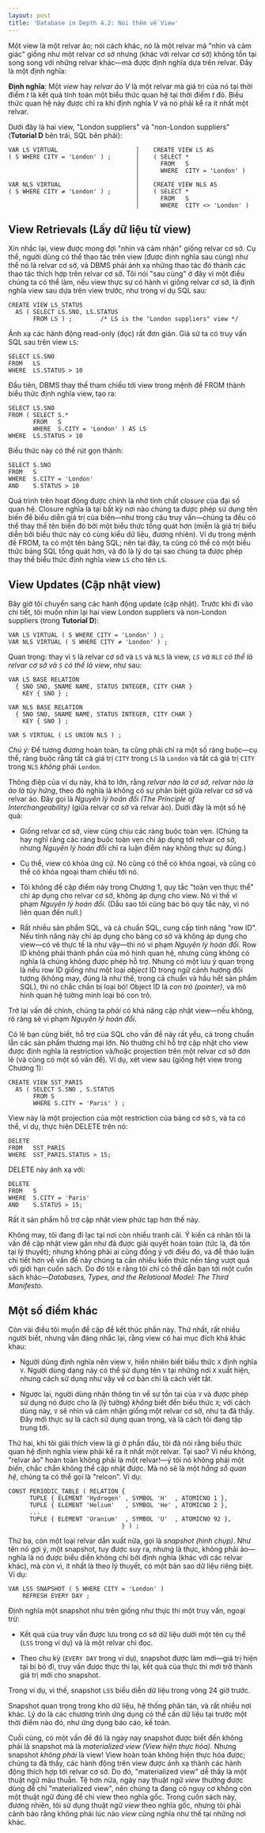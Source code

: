 ```yaml
---
layout: post
title: 'Database in Depth 4.2: Nói thêm về View'
---
```


Một view là một relvar ảo; nói cách khác, nó là một relvar mà "nhìn và cảm giác" giống như một relvar cơ sở nhưng (khác với relvar cơ sở) không tồn tại song song với những relvar khác&mdash;mà được định nghĩa dựa trên relvar. Đây là một định nghĩa:

<div class="definition">
  <strong>Định nghĩa</strong>: Một <em>view</em> hay <em>relvar ảo V</em> là một relvar mà giá trị của nó tại thời điểm <em>t</em> là kết quả tính toán một biểu thức quan hệ tại thời điểm <em>t</em> đó. Biều thức quan hệ này được chỉ ra khi định nghĩa <em>V</em> và nó phải kể ra ít nhất một relvar.
</div>

Dưới đây là hai view, "London suppliers" và "non-London suppliers" (**Tutorial D** bên trái, SQL bên phải):

```
VAR LS VIRTUAL                      │    CREATE VIEW LS AS
( S WHERE CITY = 'London' ) ;       │    ( SELECT *
                                    │      FROM   S
                                    │      WHERE  CITY = 'London' )
                                    │
VAR NLS VIRTUAL                     │    CREATE VIEW NLS AS
( S WHERE CITY ≠ 'London' ) ;       │    ( SELECT *
                                    │      FROM   S
                                    │      WHERE  CITY <> 'London' )
```

## View Retrievals (Lấy dữ liệu từ view)

Xin nhắc lại, view được mong đợi "nhìn và cảm nhận" giống relvar cơ sở. Cụ thể, người dùng có thể thao tác trên view (được định nghĩa sau cùng) như thể nó là relvar cơ sở, và DBMS phải ánh xạ những thao tác đó thành các thao tác thích hợp trên relvar cơ sở. Tôi nói "sau cùng" ở đây vì một điều chúng ta có thể làm, nếu view thực sự có hành vi giống relvar cơ sở, là định nghĩa view sau dựa trên view trước, như trong ví dụ SQL sau:

```
CREATE VIEW LS_STATUS
  AS ( SELECT LS.SNO, LS.STATUS
       FROM LS ) ;        /* LS is the "London suppliers" view */
```

Ánh xạ các hành động read-only (đọc) rất đơn giản. Giả sử ta có truy vấn SQL sau trên view `LS`:

```
SELECT LS.SNO
FROM   LS
WHERE  LS.STATUS > 10
```

Đầu tiên, DBMS thay thế tham chiếu tới view trong mệnh đề FROM thành biểu thức định nghĩa view, tạo ra:

```
SELECT LS.SNO
FROM ( SELECT S.*
       FROM   S
       WHERE  S.CITY = 'London' ) AS LS
WHERE  LS.STATUS > 10
```

Biểu thức này có thể rút gọn thành:

```
SELECT S.SNO
FROM   S
WHERE  S.CITY = 'London'
AND    S.STATUS > 10
```

Quá trình trên hoạt động được chính là nhờ tính chất *closure* của đại số quan hệ. Closure nghĩa là tại bất kỳ nơi nào chúng ta được phép sử dụng tên biến để biểu diễn giá trị của biến&mdash;như trong câu truy vấn&mdash;chúng ta đều có thể thay thế tên biến đó bởi một biểu thức tổng quát hơn (miễn là giá trị biểu diễn bởi biểu thức này có cùng kiểu dữ liệu, đương nhiên). Ví dụ trong mệnh đề FROM, ta có một tên bảng SQL; nên tại đây, ta cũng có thể có một biểu thức bảng SQL tổng quát hơn, và đó là lý do tại sao chúng ta được phép thay thế biểu thức định nghĩa view `LS` cho tên `LS`.

## View Updates (Cập nhật view)

Bây giờ tôi chuyển sang các hành động update (cập nhật). Trước khi đi vào chi tiết, tôi muốn nhìn lại hai view London suppliers và non-London suppliers (trong **Tutorial D**):

```
VAR LS VIRTUAL ( S WHERE CITY = 'London' ) ;
VAR NLS VIRTUAL ( S WHERE CITY ≠ 'London' ) ;
```

Quan trọng: thay vì `S` là relvar cơ sở và `LS` và `NLS` là view, *`LS` và `NLS` có thể là relvar cơ sở và `S` có thể là view*, như sau:

```
VAR LS BASE RELATION
  { SNO SNO, SNAME NAME, STATUS INTEGER, CITY CHAR }
    KEY { SNO } ;

VAR NLS BASE RELATION
  { SNO SNO, SNAME NAME, STATUS INTEGER, CITY CHAR }
    KEY { SNO } ;

VAR S VIRTUAL ( LS UNION NLS ) ;
```

*Chú ý:* Để tương đương hoàn toàn, ta cũng phải chỉ ra một số ràng buộc&mdash;cụ thể, ràng buộc rằng tất cả giá trị `CITY` trong `LS` là `London` và tất cả giá trị `CITY` trong `NLS` *không* phải `London`.

Thông điệp của ví dụ này, khá to lớn, rằng *relvar nào là cơ sở, relvar nào là ảo là tùy hứng*, theo đó nghĩa là không có sự phân biệt giữa relvar cơ sở và relvar ảo. Đây gọi là *Nguyên lý hoán đổi (The Principle of Interchangeability)* (giữa relvar cơ sở và relvar ảo). Dưới đây là một số hệ quả:

 * Giống relvar cơ sở, view cũng chịu các ràng buộc toàn vẹn. (Chúng ta hay nghĩ rằng các ràng buộc toàn vẹn chỉ áp dụng tới relvar cơ sở, nhưng *Nguyên lý hoán đổi* chỉ ra luận điểm này không thực sự đúng.)

 * Cụ thể, view có khóa ứng cử. Nó cũng có thể có khóa ngoại, và cũng có thể có khóa ngoại tham chiếu tới nó.

 * Tôi không đề cập điểm này trong Chương 1, quy tắc "toàn vẹn thực thể" chỉ áp dụng cho relvar cơ sở, không áp dụng cho view. Nó vì thế vi phạm *Nguyên lý hoán đổi*. (Dẫu sao tôi cũng bác bỏ quy tắc này, vì nó liên quan đến null.)

 * Rất nhiều sản phẩm SQL, và cả chuẩn SQL, cung cấp tính năng "row ID". Nếu tính năng này chỉ áp dụng cho bảng cơ sở và không áp dụng cho view&mdash;có vẻ thực tế là như vậy&mdash;thì nó vi phạm *Nguyên lý hoán đổi*. Row ID không phải thành phần của mô hình quan hệ, nhưng cũng không có nghĩa là chúng không được phép hỗ trợ. Nhưng có một lưu ý quan trọng là nếu row ID giống như một loại *object* ID trong ngữ cảnh hướng đối tượng (không may, đúng là như thế, trong cả chuẩn và hầu hết sản phẩm SQL), thì nó chắc chắn bị loại bỏ! Object ID là *con trỏ (pointer)*, và mô hình quan hệ tường minh loại bỏ con trỏ.

Trở lại vấn đề chính, chúng ta *phải* có khả năng cập nhật view&mdash;nếu không, rõ ràng sẽ vi phạm *Nguyên lý hoán đổi*.

Có lẽ bạn cũng biết, hỗ trợ của SQL cho vấn đề này rất yếu, cả trong chuẩn lẫn các sản phẩm thương mại lớn. Nó thường chỉ hỗ trợ cập nhật cho view được định nghĩa là restriction và/hoặc projection trên một relvar cơ sở đơn lẻ (và cũng có một số vấn đề). Ví dụ, xét view sau (giống hệt view trong Chương 1):

```
CREATE VIEW SST_PARIS
  AS ( SELECT S.SNO , S.STATUS
       FROM S
       WHERE S.CITY = 'Paris' ) ;
```

View này là một projection của một restriction của bảng cơ sở `S`, và ta có thể, ví dụ, thực hiện DELETE trên nó:

```
DELETE
FROM   SST_PARIS
WHERE  SST_PARIS.STATUS > 15;
```

DELETE này ánh xạ với:

```
DELETE
FROM   S
WHERE  S.CITY = 'Paris'
AND    S.STATUS > 15;
```

Rất ít sản phẩm hỗ trợ cập nhật view phức tạp hơn thế này.

Không may, tôi đang đi lạc tại nơi còn nhiều tranh cãi. Ý kiến cá nhân tôi là vấn đề cập nhật view gần như đã được giải quyết hoàn toàn (tức là, đã tồn tại lý thuyết); nhưng không phải ai cũng đồng ý với điều đó, và để thảo luận chi tiết hơn về vấn đề này chúng ta cần nhiều kiến thức nền tảng vượt quá với giới hạn cuốn sách. Do đó tôi e rằng tôi chỉ có thể dẫn bạn tới một cuốn sách khác&mdash;*Databases, Types, and the Relational Model: The Third Manifesto*.

## Một số điểm khác

Còn vài điều tôi muốn đề cập để kết thúc phần này. Thứ nhất, rất nhiều người biết, nhưng vẫn đáng nhắc lại, rằng view có hai mục đích khá khác khau:

 * Người dùng định nghĩa nên view `V`, hiển nhiên biết biểu thức `X` định nghĩa `V`. Người dùng dạng này có thể sử dụng tên `V` tại những nơi `X` xuất hiện, nhưng cách sử dụng như vậy về cơ bản chỉ là cách viết tắt.

 * Ngược lại, người dùng nhận thông tin về sự tồn tại của `V` và được phép sử dụng nó được cho là (lý tưởng) *không* biết đến biểu thức `X`; với cách dùng này, `V` sẽ nhìn và cảm nhận giống một relvar cơ sở, như ta đã thấy. Đây mới thực sự là cách sử dụng quan trọng, và là cách tôi đang tập trung tới.

Thứ hai, khi tôi giải thích view là gì ở phần đầu, tôi đã nói rằng biểu thức quan hệ định nghĩa view phải kể ra ít nhất một relvar. Tại sao? Vì nếu không, "relvar ảo" hoàn toàn không phải là một relvar!&mdash;ý tôi nó không phải một *biến*, chắc chắn không thể cập nhật được. Mà nó sẽ là một *hằng số quan hệ*, chúng ta có thể gọi là "relcon". Ví dụ:

```
CONST PERIODIC_TABLE ( RELATION {
      TUPLE { ELEMENT 'Hydrogen' , SYMBOL 'H'  , ATOMICNO 1 },
      TUPLE { ELEMENT 'Helium'   , SYMBOL 'He' , ATOMICNO 2 },
      ...
      TUPLE { ELEMENT 'Uranium'  , SYMBOL 'U'  , ATOMICNO 92 },
                                } ) ;
```

Thứ ba, còn một loại relvar dẫn xuất nữa, gọi là *snapshot (hình chụp)*. Như tên nó gợi ý, một snapshot, tuy được suy ra, nhưng là thực, không phải ảo&mdash;nghĩa là nó được biểu diễn không chỉ bởi định nghĩa (khác với các relvar khác), mà còn vì, ít nhất là theo lý thuyết, có một bản sao dữ liệu riêng biệt. Ví dụ: 

```
VAR LSS SNAPSHOT ( S WHERE CITY = 'London' )
    REFRESH EVERY DAY ;
```

Định nghĩa một snapshot như trên giống như thực thi một truy vấn, ngoại trừ:

 * Kết quả của truy vấn được lưu trong cơ sở dữ liệu dưới một tên cụ thể (`LSS` trong ví dụ) và là một relvar chỉ đọc.

 * Theo chu kỳ (`EVERY DAY` trong  ví dụ), snapshot được làm mới&mdash;giá trị hiện tại bị bỏ đi, truy vấn được thực thi lại, kết quả của thực thi mới trở thành giá trị mới cho snapshot.

Trong ví dụ, vì thế, snapshot `LSS` biểu diễn dữ liệu trong vòng 24 giờ trước.

Snapshot quan trọng trong kho dữ liệu, hệ thống phân tán, và rất nhiều nơi khác. Lý do là các chương trình ứng dụng có thể cần dữ liệu tại trước một thời điểm nào đó, như ứng dụng báo cáo, kế toán.

Cuối cùng, có một vấn đề đó là ngày nay snapshot được biết đến không phải là snapshot mà là *materialized view (View hiện thực hóa)*. Nhưng snapshot *không phải* là view! View hoàn toàn không hiện thực hóa được; chúng ta đã thấy, các hành động trên view được ánh xạ thành các hành động thích hợp tới relvar cơ sở. Do đó, "materialized view" dễ thấy là một thuật ngữ mâu thuẫn. Tệ hơn nữa, ngày nay thuật ngữ *view* thường được dùng để chỉ "materialized view", nên chúng ta đang có nguy cơ không còn một thuật ngữ đúng để chỉ view theo nghĩa gốc. Trong cuốn sách này, đương nhiên, tôi sử dụng thuật ngữ *view* theo nghĩa gốc, nhưng tôi phải cảnh báo rằng không phải lúc nào *view* cũng nghĩa như thế tại những nơi khác.
